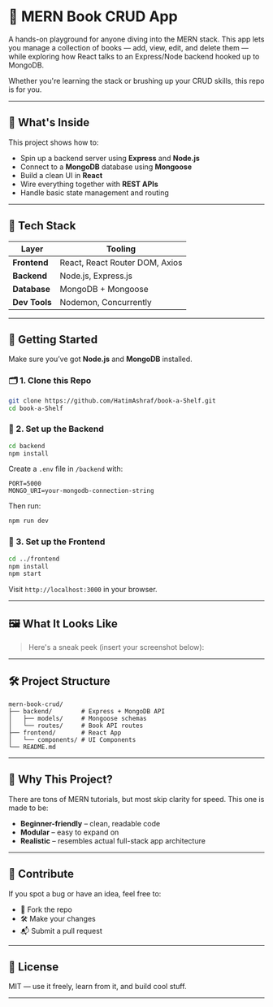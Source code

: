 # 📘 MERN Book CRUD App

A hands-on playground for anyone diving into the MERN stack. This app lets you manage a collection of books — add, view, edit, and delete them — while exploring how React talks to an Express/Node backend hooked up to MongoDB.

Whether you're learning the stack or brushing up your CRUD skills, this repo is for you.

---

## 🧠 What's Inside

This project shows how to:

- Spin up a backend server using **Express** and **Node.js**
- Connect to a **MongoDB** database using **Mongoose**
- Build a clean UI in **React**
- Wire everything together with **REST APIs**
- Handle basic state management and routing

---

## 🔧 Tech Stack

| Layer         | Tooling                        |
| ------------- | ------------------------------ |
| **Frontend**  | React, React Router DOM, Axios |
| **Backend**   | Node.js, Express.js            |
| **Database**  | MongoDB + Mongoose             |
| **Dev Tools** | Nodemon, Concurrently          |

---

## 🚀 Getting Started

Make sure you’ve got **Node.js** and **MongoDB** installed.

### 🗂️ 1. Clone this Repo

```bash
git clone https://github.com/HatimAshraf/book-a-Shelf.git
cd book-a-Shelf
```

### 🔌 2. Set up the Backend

```bash
cd backend
npm install
```

Create a `.env` file in `/backend` with:

```
PORT=5000
MONGO_URI=your-mongodb-connection-string
```

Then run:

```bash
npm run dev
```

### 🎨 3. Set up the Frontend

```bash
cd ../frontend
npm install
npm start
```

Visit `http://localhost:3000` in your browser.

---

## 🖼️ What It Looks Like

> Here's a sneak peek (insert your screenshot below):

<!-- ![Screenshot of App](https://your-screenshot-url.com) -->

---

## 🛠 Project Structure

```
mern-book-crud/
├── backend/        # Express + MongoDB API
│   ├── models/     # Mongoose schemas
│   └── routes/     # Book API routes
├── frontend/       # React App
│   └── components/ # UI Components
└── README.md
```

---

## 🤔 Why This Project?

There are tons of MERN tutorials, but most skip clarity for speed. This one is made to be:

- **Beginner-friendly** – clean, readable code
- **Modular** – easy to expand on
- **Realistic** – resembles actual full-stack app architecture

---

## 🙌 Contribute

If you spot a bug or have an idea, feel free to:

- 🍴 Fork the repo
- 🛠 Make your changes
- 📬 Submit a pull request

---

## 📄 License

MIT — use it freely, learn from it, and build cool stuff.

---
